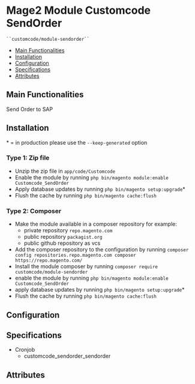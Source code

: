 # Mage2 Module Customcode SendOrder

    ``customcode/module-sendorder``

 - [Main Functionalities](#markdown-header-main-functionalities)
 - [Installation](#markdown-header-installation)
 - [Configuration](#markdown-header-configuration)
 - [Specifications](#markdown-header-specifications)
 - [Attributes](#markdown-header-attributes)


## Main Functionalities
Send Order to SAP

## Installation
\* = in production please use the `--keep-generated` option

### Type 1: Zip file

 - Unzip the zip file in `app/code/Customcode`
 - Enable the module by running `php bin/magento module:enable Customcode_SendOrder`
 - Apply database updates by running `php bin/magento setup:upgrade`\*
 - Flush the cache by running `php bin/magento cache:flush`

### Type 2: Composer

 - Make the module available in a composer repository for example:
    - private repository `repo.magento.com`
    - public repository `packagist.org`
    - public github repository as vcs
 - Add the composer repository to the configuration by running `composer config repositories.repo.magento.com composer https://repo.magento.com/`
 - Install the module composer by running `composer require customcode/module-sendorder`
 - enable the module by running `php bin/magento module:enable Customcode_SendOrder`
 - apply database updates by running `php bin/magento setup:upgrade`\*
 - Flush the cache by running `php bin/magento cache:flush`


## Configuration




## Specifications

 - Cronjob
	- customcode_sendorder_sendorder


## Attributes



